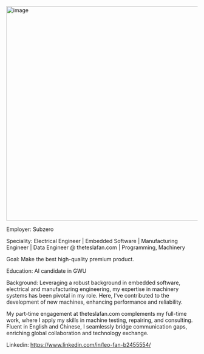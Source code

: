 <img width="566" alt="image" src="https://github.com/user-attachments/assets/03ec0e22-1156-4914-97bc-6cb86eb5c6ab" />



Employer: 
Subzero

Speciality: 
Electrical Engineer | Embedded Software | Manufacturing Engineer | Data Engineer @ theteslafan.com | Programming, Machinery

Goal: 
Make the best high-quality premium product.

Education:
AI candidate in GWU

Background:
Leveraging a robust background in embedded software, electrical and manufacturing engineering, my expertise in machinery systems has been pivotal in my role. Here, I've contributed to the development of new machines, enhancing performance and reliability.

My part-time engagement at theteslafan.com complements my full-time work, where I apply my skills in machine testing, repairing, and consulting. Fluent in English and Chinese, I seamlessly bridge communication gaps, enriching global collaboration and technology exchange.

Linkedin:
https://www.linkedin.com/in/leo-fan-b2455554/
